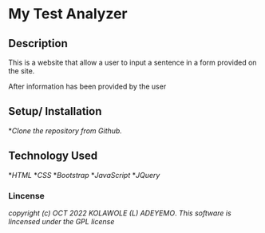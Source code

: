 # My Test Analyzer

## Description
This is a website that allow a user to input a sentence in a form provided on the site.

After information has been provided by the user 


## Setup/ Installation 
*_Clone the repository from Github._

## Technology Used
*_HTML_
*_CSS_
*_Bootstrap_
*_JavaScript_
*_JQuery_

### Lincense
_copyright (c) OCT 2022 KOLAWOLE (L) ADEYEMO_.
_This software is lincensed under the GPL license_
